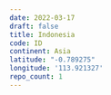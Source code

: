 ```yaml
---
date: 2022-03-17
draft: false
title: Indonesia
code: ID
continent: Asia
latitude: "-0.789275"
longitude: '113.921327'
repo_count: 1
---
```



